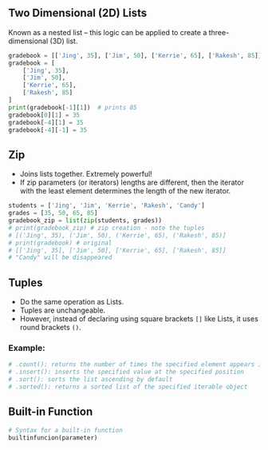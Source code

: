 
## Two Dimensional (2D) Lists
Known as a nested list – this logic can be applied to create a three-dimensional (3D) list.
```python
gradebook = [['Jing', 35], ['Jim', 50], ['Kerrie', 65], ['Rakesh', 85]]
gradebook = [
    ['Jing', 35], 
    ['Jim', 50], 
    ['Kerrie', 65], 
    ['Rakesh', 85]
]
print(gradebook[-1][1])  # prints 85
gradebook[0][1] = 35
gradebook[-4][1] = 35
gradebook[-4][-1] = 35
```

## Zip
- Joins lists together. Extremely powerful!
- If zip parameters (or iterators) lengths are different, then the iterator with the least element determines the length of the new iterator.
```python
students = ['Jing', 'Jim', 'Kerrie', 'Rakesh', 'Candy']
grades = [35, 50, 65, 85]
gradebook_zip = list(zip(students, grades))
# print(gradebook_zip) # zip creation - note the tuples
# [('Jing', 35), ('Jim', 50), ('Kerrie', 65), ('Rakesh', 85)]
# print(gradebook) # original
# [['Jing', 35], ['Jim', 50], ['Kerrie', 65], ['Rakesh', 85]]
# "Candy" will be disappeared
```

## Tuples
- Do the same operation as Lists.
- Tuples are unchangeable.
- However, instead of declaring using square brackets `[]` like Lists, it uses round brackets `()`.

### Example:
```python
# .count(): returns the number of times the specified element appears in the list
# .insert(): inserts the specified value at the specified position
# .sort(): sorts the list ascending by default
# .sorted(): returns a sorted list of the specified iterable object
```

## Built-in Function
```python
# Syntax for a built-in function
builtinfuncion(parameter)
```
